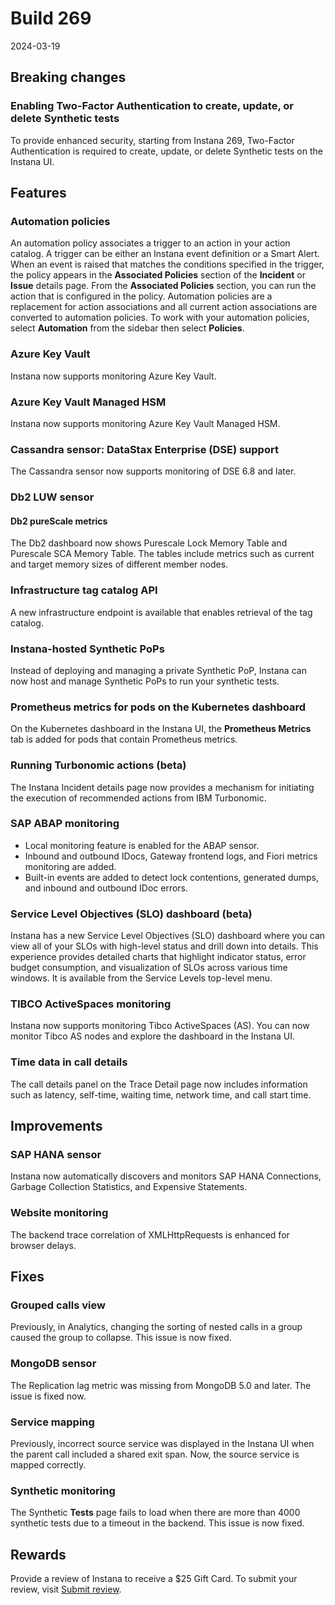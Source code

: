 # Build 269

2024-03-19

## Breaking changes

### Enabling Two-Factor Authentication to create, update, or delete Synthetic tests

To provide enhanced security, starting from Instana 269, Two-Factor Authentication is required to create, update, or delete Synthetic tests on the Instana UI.

## Features

### Automation policies

An automation policy associates a trigger to an action in your action catalog. A trigger can be either an Instana event definition or a Smart Alert. When an event is raised that matches the conditions specified in the trigger, the policy appears in the **Associated Policies** section of the **Incident** or **Issue** details page. From the **Associated Policies** section, you can run the action that is configured in the policy. Automation policies are a replacement for action associations and all current action associations are converted to automation policies. To work with your automation policies, select **Automation** from the sidebar then select **Policies**.

### Azure Key Vault

Instana now supports monitoring Azure Key Vault.

### Azure Key Vault Managed HSM

Instana now supports monitoring Azure Key Vault Managed HSM.

### Cassandra sensor: DataStax Enterprise (DSE) support

The Cassandra sensor now supports monitoring of DSE 6.8 and later.

### Db2 LUW sensor

#### Db2 pureScale metrics

The Db2 dashboard now shows Purescale Lock Memory Table and Purescale SCA Memory Table. The tables include metrics such as current and target memory sizes of different member nodes.

### Infrastructure tag catalog API

A new infrastructure endpoint is available that enables retrieval of the tag catalog.

### Instana-hosted Synthetic PoPs

Instead of deploying and managing a private Synthetic PoP, Instana can now host and manage Synthetic PoPs to run your synthetic tests.

### Prometheus metrics for pods on the Kubernetes dashboard

On the Kubernetes dashboard in the Instana UI, the **Prometheus Metrics** tab is added for pods that contain Prometheus metrics.

### Running Turbonomic actions (beta)

The Instana Incident details page now provides a mechanism for initiating the execution of recommended actions from IBM Turbonomic.

### SAP ABAP monitoring
 - Local monitoring feature is enabled for the ABAP sensor.
 - Inbound and outbound IDocs, Gateway frontend logs, and Fiori metrics monitoring are added.
 - Built-in events are added to detect lock contentions, generated dumps, and inbound and outbound IDoc errors.

### Service Level Objectives (SLO) dashboard (beta)

Instana has a new Service Level Objectives (SLO) dashboard where you can view all of your SLOs with high-level status and drill down into details. This experience provides detailed charts that highlight indicator status, error budget consumption, and visualization of SLOs across various time windows. It is available from the Service Levels top-level menu.

### TIBCO ActiveSpaces monitoring

Instana now supports monitoring Tibco ActiveSpaces (AS). You can now monitor Tibco AS nodes and explore the dashboard in the Instana UI.

### Time data in call details

The call details panel on the Trace Detail page now includes information such as latency, self-time, waiting time, network time, and call start time.

## Improvements

### SAP HANA sensor

Instana now automatically discovers and monitors SAP HANA Connections, Garbage Collection Statistics, and Expensive Statements.

### Website monitoring

The backend trace correlation of XMLHttpRequests is enhanced for browser delays.

## Fixes

### Grouped calls view

Previously, in Analytics, changing the sorting of nested calls in a group caused the group to collapse. This issue is now fixed.

### MongoDB sensor

The Replication lag metric was missing from MongoDB 5.0 and later. The issue is fixed now.

### Service mapping

Previously, incorrect source service was displayed in the Instana UI when the parent call included a shared exit span. Now, the source service is mapped correctly.

### Synthetic monitoring

The Synthetic **Tests** page fails to load when there are more than 4000 synthetic tests due to a timeout in the backend. This issue is now fixed.

## Rewards

Provide a review of Instana to receive a $25 Gift Card. To submit your review, visit [Submit review](https://gtnr.io/wg5XjSijw).
